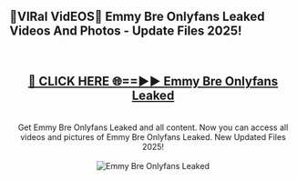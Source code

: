 <h2>🔴VIRal VidEOS🔴 Emmy Bre Onlyfans Leaked Videos And Photos - Update Files 2025!</h2>
<br>
<div align="center">
<h2><a href="https://virallinks.top/odZfE0" rel="nofollow">🔴 CLICK HERE 🌐==►► Emmy Bre Onlyfans Leaked</a></h2>
<br>
Get Emmy Bre Onlyfans Leaked and all content. Now you can access all videos and pictures of Emmy Bre Onlyfans Leaked. New Updated Files 2025!
<br>
<br>
<a href="https://virallinks.top/odZfE0" rel="nofollow" data-target="animated-image.originalLink"><img src="https://i.imgur.com/dJHk4Zq.gif)" alt="Emmy Bre Onlyfans Leaked" style="max-width: 100%; display: inline-block;" data-target="animated-image.originalImage"></a>
</div>
<br>
